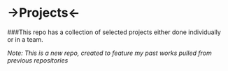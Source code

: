 # ->Projects<-
###This repo has a collection of selected projects either done individually or in a team.

*Note: This is a new repo, created to feature my past works pulled from previous repositories*
